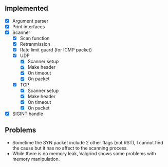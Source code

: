 ## Implemented
- [x] Argument parser
- [x] Print interfaces
- [x] Scanner
    - [x] Scan function
    - [x] Retranmission
    - [x] Rate limit guard (for ICMP packet)
    - [x] UDP
        - [x] Scanner setup
        - [x] Make header
        - [x] On timeout
        - [x] On packet
    - [x] TCP
        - [x] Scanner setup
        - [x] Make header
        - [x] On timeout
        - [x] On packet
- [x] SIGINT handle

## Problems
- Sometime the SYN packet include 2 other flags (not RST), I cannot find the cause but it has no affect to the scanning process.
- While there is no memory leak, Valgrind shows some problems with memory manipulation.
